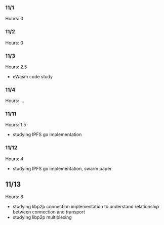 ### 11/1 
Hours: 0 

### 11/2
Hours: 0


### 11/3
Hours: 2.5
 - eWasm code study

### 11/4
Hours: ...

### 11/11
Hours: 1.5
 - studying IPFS go implementation

### 11/12
Hours: 4
 - studying IPFS go implementation, swarm paper

## 11/13
Hours: 8
 - studying libp2p connection implementation to understand relationship between connection and transport
 - studying libp2p multiplexing
